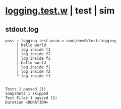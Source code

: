 # [logging.test.w](../../../../../../examples/tests/sdk_tests/function/logging.test.w) | test | sim

## stdout.log
```log
pass ┌ logging.test.wsim » root/env0/test:logging
     │ hello world
     │ log inside f1
     │ log inside f2
     │ log inside f1
     │ hello world
     │ log inside f1
     │ log inside f2
     └ log inside f1
 
 
Tests 1 passed (1)
Snapshots 1 skipped
Test Files 1 passed (1)
Duration <DURATION>
```

